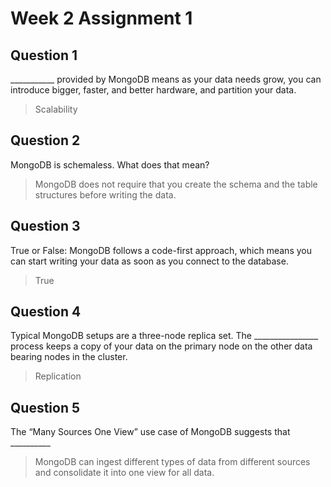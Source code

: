 # Week 2 Assignment 1

## Question 1

___________ provided by MongoDB means as your data needs grow, you can introduce bigger, faster, and better hardware, and partition your data.
>Scalability

## Question 2

MongoDB is schemaless. What does that mean?
>MongoDB does not require that you create the schema and the table structures before writing the data.

## Question 3

True or False: MongoDB follows a code-first approach, which means you can start writing your data as soon as you connect to the database.
>True

## Question 4

Typical MongoDB setups are a three-node replica set. The ________________ process keeps a copy of your data on the primary node on the other data bearing nodes in the cluster.
>Replication

## Question 5

The “Many Sources One View” use case of MongoDB suggests that __________
>MongoDB can ingest different types of data from different sources and consolidate it into one view for all data.
